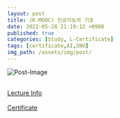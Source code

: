 ```yaml
---
layout: post
title: (K-MOOC) 인공지능의 기초
date: 2022-05-28 21:19:12 +0900
published: true
categories: [Study, L-Certificate]
tags: [certificate,AI,SNU]
img_path: /assets/img/post/
---
```


![Post-Image](CERTIFICATE-AI2.png)
<br><br>

[Lecture Info](http://www.kmooc.kr/courses/course-v1:SNUk+SNU048_011k+2022_T1/course/)
<br><br>
[Certificate](http://www.kmooc.kr/certificates/f0851536cc374d72a2b075cbf86d43ef)